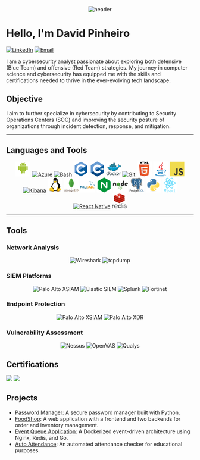 <div align="center" width="100">
  <img src="https://capsule-render.vercel.app/api?color=0:1408d0,50:0860d0,100:08c4d0&height=250&section=header&text=David%20Pinheiro%20(alarmant0)&fontSize=30&type=waving&fontColor=fefefe&animation=fadeIn" alt="header"/>
</div>

# Hello, I'm David Pinheiro
<a href="https://linkedin.com/in/davidmbp"><img src="https://img.shields.io/badge/-LinkedIn-0072b1?&style=for-the-badge&logo=linkedin&logoColor=white" alt="LinkedIn"/></a>
<a href="mailto:davidpinheirombp57@gmail.com"><img src="https://img.shields.io/badge/-Email-D14836?&style=for-the-badge&logo=gmail&logoColor=white" alt="Email"/></a>

I am a cybersecurity analyst passionate about exploring both defensive (Blue Team) and offensive (Red Team) strategies. My journey in computer science and cybersecurity has equipped me with the skills and certifications needed to thrive in the ever-evolving tech landscape.

## Objective

I aim to further specialize in cybersecurity by contributing to Security Operations Centers (SOC) and improving the security posture of organizations through incident detection, response, and mitigation.

---

## Languages and Tools
<div align="center">
  <p>
    <a href="https://developer.android.com" target="_blank" rel="noreferrer"><img src="https://raw.githubusercontent.com/devicons/devicon/master/icons/android/android-original-wordmark.svg" alt="Android" width="40" height="40"/></a>
    <a href="https://azure.microsoft.com/en-in/" target="_blank" rel="noreferrer"><img src="https://www.vectorlogo.zone/logos/microsoft_azure/microsoft_azure-icon.svg" alt="Azure" width="40" height="40"/></a>
    <a href="https://www.gnu.org/software/bash/" target="_blank" rel="noreferrer"><img src="https://www.vectorlogo.zone/logos/gnu_bash/gnu_bash-icon.svg" alt="Bash" width="40" height="40"/></a>
    <a href="https://www.cprogramming.com/" target="_blank" rel="noreferrer"><img src="https://raw.githubusercontent.com/devicons/devicon/master/icons/c/c-original.svg" alt="C" width="40" height="40"/></a>
    <a href="https://www.w3schools.com/cpp/" target="_blank" rel="noreferrer"><img src="https://raw.githubusercontent.com/devicons/devicon/master/icons/cplusplus/cplusplus-original.svg" alt="C++" width="40" height="40"/></a>
    <a href="https://www.docker.com/" target="_blank" rel="noreferrer"><img src="https://raw.githubusercontent.com/devicons/devicon/master/icons/docker/docker-original-wordmark.svg" alt="Docker" width="40" height="40"/></a>
    <a href="https://git-scm.com/" target="_blank" rel="noreferrer"><img src="https://www.vectorlogo.zone/logos/git-scm/git-scm-icon.svg" alt="Git" width="40" height="40"/></a>
    <a href="https://www.w3.org/html/" target="_blank" rel="noreferrer"><img src="https://raw.githubusercontent.com/devicons/devicon/master/icons/html5/html5-original-wordmark.svg" alt="HTML5" width="40" height="40"/></a>
    <a href="https://www.java.com" target="_blank" rel="noreferrer"><img src="https://raw.githubusercontent.com/devicons/devicon/master/icons/java/java-original.svg" alt="Java" width="40" height="40"/></a>
    <a href="https://developer.mozilla.org/en-US/docs/Web/JavaScript" target="_blank" rel="noreferrer"><img src="https://raw.githubusercontent.com/devicons/devicon/master/icons/javascript/javascript-original.svg" alt="JavaScript" width="40" height="40"/></a>
    <a href="https://www.elastic.co/kibana" target="_blank" rel="noreferrer"><img src="https://www.vectorlogo.zone/logos/elasticco_kibana/elasticco_kibana-icon.svg" alt="Kibana" width="40" height="40"/></a>
    <a href="https://www.linux.org/" target="_blank" rel="noreferrer"><img src="https://raw.githubusercontent.com/devicons/devicon/master/icons/linux/linux-original.svg" alt="Linux" width="40" height="40"/></a>
    <a href="https://www.mongodb.com/" target="_blank" rel="noreferrer"><img src="https://raw.githubusercontent.com/devicons/devicon/master/icons/mongodb/mongodb-original-wordmark.svg" alt="MongoDB" width="40" height="40"/></a>
    <a href="https://www.mysql.com/" target="_blank" rel="noreferrer"><img src="https://raw.githubusercontent.com/devicons/devicon/master/icons/mysql/mysql-original-wordmark.svg" alt="MySQL" width="40" height="40"/></a>
    <a href="https://www.nginx.com" target="_blank" rel="noreferrer"><img src="https://raw.githubusercontent.com/devicons/devicon/master/icons/nginx/nginx-original.svg" alt="NGINX" width="40" height="40"/></a>
    <a href="https://nodejs.org" target="_blank" rel="noreferrer"><img src="https://raw.githubusercontent.com/devicons/devicon/master/icons/nodejs/nodejs-original-wordmark.svg" alt="Node.js" width="40" height="40"/></a>
    <a href="https://www.postgresql.org" target="_blank" rel="noreferrer"><img src="https://raw.githubusercontent.com/devicons/devicon/master/icons/postgresql/postgresql-original-wordmark.svg" alt="PostgreSQL" width="40" height="40"/></a>
    <a href="https://www.python.org" target="_blank" rel="noreferrer"><img src="https://raw.githubusercontent.com/devicons/devicon/master/icons/python/python-original.svg" alt="Python" width="40" height="40"/></a>
    <a href="https://reactjs.org/" target="_blank" rel="noreferrer"><img src="https://raw.githubusercontent.com/devicons/devicon/master/icons/react/react-original-wordmark.svg" alt="React" width="40" height="40"/></a>
    <a href="https://reactnative.dev/" target="_blank" rel="noreferrer"><img src="https://reactnative.dev/img/header_logo.svg" alt="React Native" width="40" height="40"/></a>
    <a href="https://redis.io" target="_blank" rel="noreferrer"><img src="https://raw.githubusercontent.com/devicons/devicon/master/icons/redis/redis-original-wordmark.svg" alt="Redis" width="40" height="40"/></a>
  </p>
</div>

---

## Tools

### Network Analysis
<div align="center">
    <img src="https://img.shields.io/badge/-Wireshark-1679A7?&style=for-the-badge&logo=Wireshark&logoColor=white" alt="Wireshark"/>
    <img src="https://img.shields.io/badge/-tcpdump-000000?&style=for-the-badge&logoColor=white" alt="tcpdump"/>
</div>

### SIEM Platforms
<div align="center">
    <img src="https://img.shields.io/badge/-Palo_Alto_XSIAM-0073CF?&style=for-the-badge&logo=palo-alto-networks&logoColor=white" alt="Palo Alto XSIAM"/>
    <img src="https://img.shields.io/badge/-Elastic_SIEM-005571?&style=for-the-badge&logo=Elastic&logoColor=white" alt="Elastic SIEM"/>
    <img src="https://img.shields.io/badge/-Splunk-000000?&style=for-the-badge&logo=Splunk&logoColor=white" alt="Splunk"/>
    <img src="https://img.shields.io/badge/-Fortinet-FF6C37?&style=for-the-badge&logo=fortinet&logoColor=white" alt="Fortinet"/>
</div>

### Endpoint Protection
<div align="center">
    <img src="https://img.shields.io/badge/-Palo_Alto_XSIAM-0073CF?&style=for-the-badge&logo=palo-alto-networks&logoColor=white" alt="Palo Alto XSIAM"/>
    <img src="https://img.shields.io/badge/-Palo_Alto_XDR-FF6C37?&style=for-the-badge&logo=palo-alto-networks&logoColor=white" alt="Palo Alto XDR"/>
</div>

### Vulnerability Assessment
<div align="center">
    <img src="https://img.shields.io/badge/-Nessus-1C75BC?&style=for-the-badge&logoColor=white" alt="Nessus"/>
    <img src="https://img.shields.io/badge/-OpenVAS-006400?&style=for-the-badge&logoColor=white" alt="OpenVAS"/>
    <img src="https://img.shields.io/badge/-Qualys-F50819?&style=for-the-badge&logoColor=white" alt="Qualys"/>
</div>

## Certifications

<div>
<img src="https://img.shields.io/badge/-Cisco_CyberOps_Associate-005FCC?&style=for-the-badge&logo=cisco&logoColor=white" />
<img src="https://img.shields.io/badge/-Introduction_to_Cybersecurity-007ACC?&style=for-the-badge&logo=cisco&logoColor=white" />
</div>

## Projects

- <a href="https://github.com/alarmant0/password-manager">Password Manager</a>: A secure password manager built with Python.  
- <a href="https://github.com/alarmant0/foodshop">FoodShop</a>: A web application with a frontend and two backends for order and inventory management.  
- <a href="https://github.com/alarmant0/event-queue">Event Queue Application</a>: A Dockerized event-driven architecture using Nginx, Redis, and Go.  
- <a href="https://github.com/alarmant0/auto-attendance">Auto Attendance</a>: An automated attendance checker for educational purposes.
